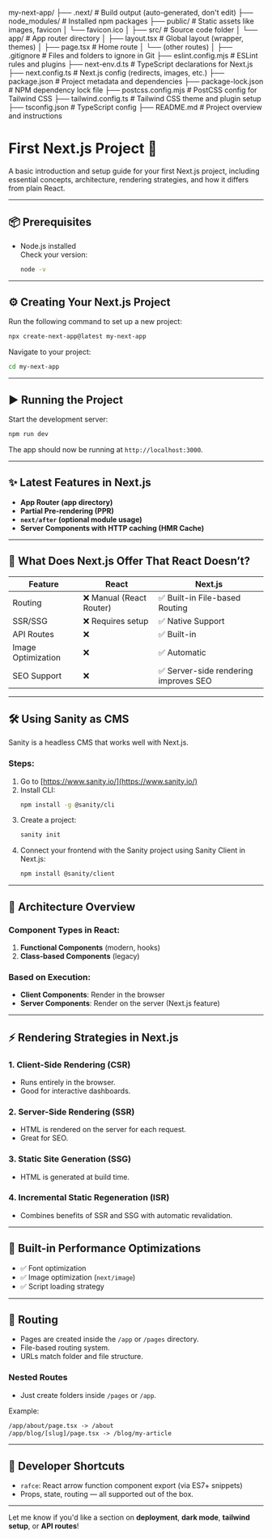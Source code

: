 my-next-app/
├── .next/                     # Build output (auto-generated, don't edit)
├── node_modules/              # Installed npm packages
├── public/                    # Static assets like images, favicon
│   └── favicon.ico
│
├── src/                       # Source code folder
│   └── app/                   # App router directory
│       ├── layout.tsx        # Global layout (wrapper, themes)
│       ├── page.tsx          # Home route
│       └── (other routes)
│
├── .gitignore                 # Files and folders to ignore in Git
├── eslint.config.mjs         # ESLint rules and plugins
├── next-env.d.ts             # TypeScript declarations for Next.js
├── next.config.ts            # Next.js config (redirects, images, etc.)
├── package.json              # Project metadata and dependencies
├── package-lock.json         # NPM dependency lock file
├── postcss.config.mjs        # PostCSS config for Tailwind CSS
├── tailwind.config.ts        # Tailwind CSS theme and plugin setup
├── tsconfig.json             # TypeScript config
├── README.md                 # Project overview and instructions


# First Next.js Project 🚀

A basic introduction and setup guide for your first Next.js project, including essential concepts, architecture, rendering strategies, and how it differs from plain React.

---

## 📦 Prerequisites

- Node.js installed  
  Check your version:
  ```bash
  node -v
  ```

---

## ⚙️ Creating Your Next.js Project

Run the following command to set up a new project:

```bash
npx create-next-app@latest my-next-app
```

Navigate to your project:

```bash
cd my-next-app
```

---

## ▶️ Running the Project

Start the development server:

```bash
npm run dev
```

The app should now be running at `http://localhost:3000`.

---

## ✨ Latest Features in Next.js

- **App Router (app directory)**
- **Partial Pre-rendering (PPR)**
- **`next/after` (optional module usage)**
- **Server Components with HTTP caching (HMR Cache)**

---

## 🧠 What Does Next.js Offer That React Doesn’t?

| Feature | React | Next.js |
|--------|--------|---------|
| Routing | ❌ Manual (React Router) | ✅ Built-in File-based Routing |
| SSR/SSG | ❌ Requires setup | ✅ Native Support |
| API Routes | ❌ | ✅ Built-in |
| Image Optimization | ❌ | ✅ Automatic |
| SEO Support | ❌ | ✅ Server-side rendering improves SEO |

---

## 🛠️ Using Sanity as CMS

Sanity is a headless CMS that works well with Next.js.

### Steps:
1. Go to [https://www.sanity.io/](https://www.sanity.io/)
2. Install CLI:
   ```bash
   npm install -g @sanity/cli
   ```
3. Create a project:
   ```bash
   sanity init
   ```
4. Connect your frontend with the Sanity project using Sanity Client in Next.js:
   ```bash
   npm install @sanity/client
   ```

---

## 🧱 Architecture Overview

### Component Types in React:
1. **Functional Components** (modern, hooks)
2. **Class-based Components** (legacy)

### Based on Execution:
- **Client Components**: Render in the browser
- **Server Components**: Render on the server (Next.js feature)

---

## ⚡ Rendering Strategies in Next.js

### 1. Client-Side Rendering (CSR)
- Runs entirely in the browser.
- Good for interactive dashboards.

### 2. Server-Side Rendering (SSR)
- HTML is rendered on the server for each request.
- Great for SEO.

### 3. Static Site Generation (SSG)
- HTML is generated at build time.

### 4. Incremental Static Regeneration (ISR)
- Combines benefits of SSR and SSG with automatic revalidation.

---

## 🚀 Built-in Performance Optimizations

- ✅ Font optimization
- ✅ Image optimization (`next/image`)
- ✅ Script loading strategy

---

## 🔀 Routing

- Pages are created inside the `/app` or `/pages` directory.
- File-based routing system.
- URLs match folder and file structure.

### Nested Routes
- Just create folders inside `/pages` or `/app`.

Example:
```txt
/app/about/page.tsx -> /about
/app/blog/[slug]/page.tsx -> /blog/my-article
```

---

## 🧰 Developer Shortcuts

- `rafce`: React arrow function component export (via ES7+ snippets)
- Props, state, routing — all supported out of the box.

---

Let me know if you'd like a section on **deployment**, **dark mode**, **tailwind setup**, or **API routes**!